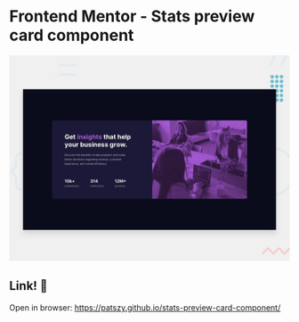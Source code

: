 # Frontend Mentor - Stats preview card component

![Design preview for the Stats preview card component coding challenge](./design/desktop-preview.jpg)

## Link! 👋

Open in browser: https://patszy.github.io/stats-preview-card-component/
